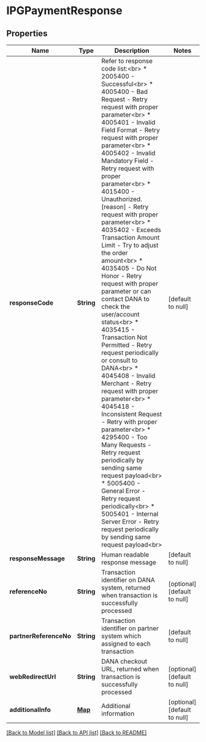 # IPGPaymentResponse
## Properties

| Name | Type | Description | Notes |
|------------ | ------------- | ------------- | -------------|
| **responseCode** | **String** | Refer to response code list:&lt;br&gt; * 2005400 - Successful&lt;br&gt; * 4005400 - Bad Request - Retry request with proper parameter&lt;br&gt; * 4005401 - Invalid Field Format - Retry request with proper parameter&lt;br&gt; * 4005402 - Invalid Mandatory Field - Retry request with proper parameter&lt;br&gt; * 4015400 - Unauthorized. [reason] - Retry request with proper parameter&lt;br&gt; * 4035402 - Exceeds Transaction Amount Limit - Try to adjust the order amount&lt;br&gt; * 4035405 - Do Not Honor - Retry request with proper parameter or can contact DANA to check the user/account status&lt;br&gt; * 4035415 - Transaction Not Permitted - Retry request periodically or consult to DANA&lt;br&gt; * 4045408 - Invalid Merchant - Retry request with proper parameter&lt;br&gt; * 4045418 - Inconsistent Request - Retry with proper parameter&lt;br&gt; * 4295400 - Too Many Requests - Retry request periodically by sending same request payload&lt;br&gt; * 5005400 - General Error - Retry request periodically&lt;br&gt; * 5005401 - Internal Server Error - Retry request periodically by sending same request payload&lt;br&gt;  | [default to null] |
| **responseMessage** | **String** | Human readable response message | [default to null] |
| **referenceNo** | **String** | Transaction identifier on DANA system, returned when transaction is successfully processed | [optional] [default to null] |
| **partnerReferenceNo** | **String** | Transaction identifier on partner system which assigned to each transaction | [default to null] |
| **webRedirectUrl** | **String** | DANA checkout URL, returned when transaction is successfully processed | [optional] [default to null] |
| **additionalInfo** | [**Map**](AnyType.md) | Additional information | [optional] [default to null] |

[[Back to Model list]](../README.md#documentation-for-models) [[Back to API list]](../README.md#documentation-for-api-endpoints) [[Back to README]](../README.md)

